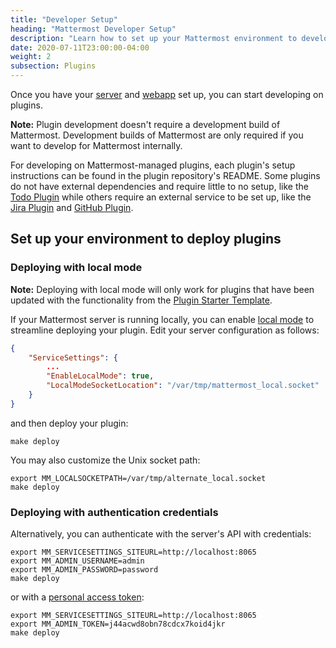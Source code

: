 ```yaml
---
title: "Developer Setup"
heading: "Mattermost Developer Setup"
description: "Learn how to set up your Mattermost environment to develop and deploy plugins with our guide to Developer Setup."
date: 2020-07-11T23:00:00-04:00
weight: 2
subsection: Plugins
---
```


Once you have your [server](/contribute/server/developer-setup/) and [webapp](/contribute/webapp/developer-setup/) set up, you can start developing on plugins.

**Note:** Plugin development doesn't require a development build of Mattermost. Development builds of Mattermost are only required if you want to develop for Mattermost internally.

For developing on Mattermost-managed plugins, each plugin's setup instructions can be found in the plugin repository's README. Some plugins do not have external dependencies and require little to no setup, like the [Todo Plugin](https://github.com/mattermost/mattermost-plugin-todo) while others require an external service to be set up, like the [Jira Plugin](https://github.com/mattermost/mattermost-plugin-jira) and [GitHub Plugin](https://github.com/mattermost/mattermost-plugin-github).

## Set up your environment to deploy plugins

### Deploying with local mode

**Note:** Deploying with local mode will only work for plugins that have been updated with the functionality from the [Plugin Starter Template](https://github.com/mattermost/mattermost-plugin-starter-template).

If your Mattermost server is running locally, you can enable [local mode](https://docs.mattermost.com/administration/mmctl-cli-tool.html#local-mode) to streamline deploying your plugin. Edit your server configuration as follows:

```json
{
    "ServiceSettings": {
        ...
        "EnableLocalMode": true,
        "LocalModeSocketLocation": "/var/tmp/mattermost_local.socket"
    }
}
```

and then deploy your plugin:

```
make deploy
```

You may also customize the Unix socket path:

```
export MM_LOCALSOCKETPATH=/var/tmp/alternate_local.socket
make deploy
```

### Deploying with authentication credentials

Alternatively, you can authenticate with the server's API with credentials:

```
export MM_SERVICESETTINGS_SITEURL=http://localhost:8065
export MM_ADMIN_USERNAME=admin
export MM_ADMIN_PASSWORD=password
make deploy
```

or with a [personal access token](https://docs.mattermost.com/developer/personal-access-tokens.html):

```
export MM_SERVICESETTINGS_SITEURL=http://localhost:8065
export MM_ADMIN_TOKEN=j44acwd8obn78cdcx7koid4jkr
make deploy
```
